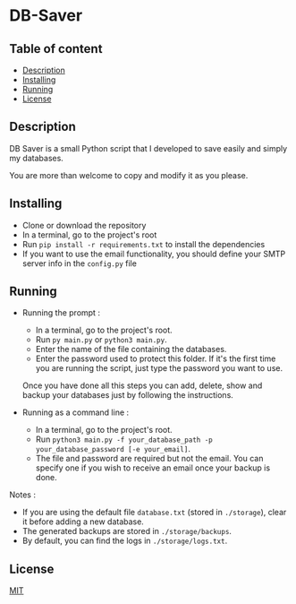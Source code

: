
# DB-Saver

## Table of content

  * [Description](#description)
  * [Installing](#installing)
  * [Running](#running)
  * [License](#license)


## Description

DB Saver is a small Python script that I developed to save easily and simply my databases.

You are more than welcome to copy and modify it as you please.

## Installing

* Clone or download the repository 
* In a terminal, go to the project's root 
* Run `pip install -r requirements.txt` to install the dependencies
* If you want to use the email functionality, you should define your SMTP server info in the `config.py` file

## Running

* Running the prompt :
    * In a terminal, go to the project's root. 
    * Run `py main.py` or `python3 main.py`.
    * Enter the name of the file containing the databases.
    * Enter the password used to protect this folder. If it's the first time you are running the script, just type the password you want to use.
    
    Once you have done all this steps you can add, delete, show and backup your databases just by following the instructions.
    
* Running as a command line : 
    * In a terminal, go to the project's root.
    * Run `python3 main.py -f your_database_path -p your_database_password [-e your_email]`.
    * The file and password are required but not the email. You can specify one if you wish to receive an email once your backup is done.

Notes : 
* If you are using the default file `database.txt` (stored in `./storage`), clear it before adding a new database.
* The generated backups are stored in `./storage/backups`.
* By default, you can find the logs in `./storage/logs.txt`.


## License

[MIT](https://github.com/malain96/DB-Saver/blob/master/LICENSE)


